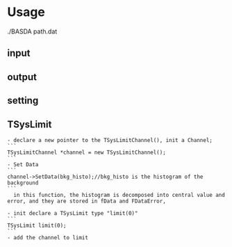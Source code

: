 # Usage

 ./BASDA path.dat

## input 

## output

## setting

## TSysLimit
	- declare a new pointer to the TSysLimitChannel(), init a Channel;
	```
	TSysLimitChannel *channel = new TSysLimitChannel();
	```
	- Set Data
	```
	channel->SetData(bkg_histo);//bkg_histo is the histogram of the background
	```
	  in this function, the histogram is decomposed into central value and error, and they are stored in fData and FDataError,
      
	- init declare a TSysLimit type "limit(0)"
	```
	TSysLimit limit(0);
	```
	- add the channel to limit


